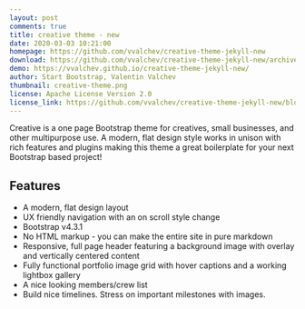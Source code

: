 ```yaml
---
layout: post
comments: true
title: creative theme - new
date: 2020-03-03 10:21:00
homepage: https://github.com/vvalchev/creative-theme-jekyll-new
download: https://github.com/vvalchev/creative-theme-jekyll-new/archive/master.zip
demo: https://vvalchev.github.io/creative-theme-jekyll-new/
author: Start Bootstrap, Valentin Valchev
thumbnail: creative-theme.png
license: Apache License Version 2.0
license_link: https://github.com/vvalchev/creative-theme-jekyll-new/blob/master/LICENCE
---
```


Creative is a one page Bootstrap theme for creatives, small businesses, and other multipurpose use. A modern, flat design style works in unison with rich features and plugins making this theme a great boilerplate for your next Bootstrap based project!

## Features

* A modern, flat design layout
* UX friendly navigation with an on scroll style change
* Bootstrap v4.3.1
* No HTML markup - you can make the entire site in pure markdown
* Responsive, full page header featuring a background image with overlay and vertically centered content
* Fully functional portfolio image grid with hover captions and a working lightbox gallery
* A nice looking members/crew list
* Build nice timelines. Stress on important milestones with images.
